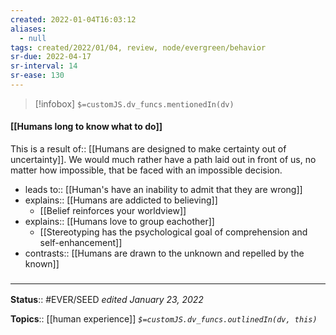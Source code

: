 ```yaml
---
created: 2022-01-04T16:03:12 
aliases:
  - null
tags: created/2022/01/04, review, node/evergreen/behavior
sr-due: 2022-04-17
sr-interval: 14
sr-ease: 130
---
```

> [!infobox]
`$=customJS.dv_funcs.mentionedIn(dv)`

#### [[Humans long to know what to do]] 

This is a
result of:: [[Humans are designed to make certainty out of uncertainty]].
We would much rather have a path laid out in front of us, 
no matter how impossible,
that be faced with an impossible decision.

- leads to:: [[Human's have an inability to admit that they are wrong]]
- explains:: [[Humans are addicted to believing]]
	- [[Belief reinforces your worldview]]
- explains:: [[Humans love to group eachother]]
	- [[Stereotyping has the psychological goal of comprehension and self-enhancement]]
- contrasts:: [[Humans are drawn to the unknown and repelled by the known]]

### <hr class="footnote"/>

**Status**:: #EVER/SEED 
*edited January 23, 2022*

**Topics**:: [[human experience]]
*`$=customJS.dv_funcs.outlinedIn(dv, this)`*
